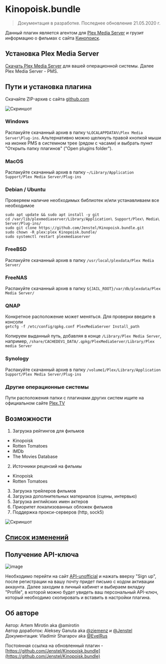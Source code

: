 # Kinopoisk.bundle

> Документация в разработке. Последнее обновление 21.05.2020 г.

Данный плагин является агентом для [Plex Media Server](https://plex.tv) и грузит информацию о фильмах с сайта [Кинопоиск](https://www.kinopoisk.ru).

## Установка Plex Media Server
[Скачать Plex Media Server](https://www.plex.tv/media-server-downloads/) для вашей операционной системы. Далее Plex Media Server - PMS.

## Пути и установка плагина
Скачайте ZIP-архив с сайта [github.com](https://github.com/Jenstel/Kinopoisk.bundle)

![Скриншот](https://user-images.githubusercontent.com/562733/135882979-d7c38ba7-a643-4da5-94f7-aec144cc7011.png)
### Windows
Распакуйте скачанный архив в папку `%LOCALAPPDATA%\Plex Media Server\Plug-ins`. Альтернативно можно щелкнуть правой кнопкой мыши на иконке PMS в системном трее (рядом с часами) и выбрать пункт "Открыть папку плагинов" ("Open plugins folder").

### MacOS
Распакуйте скачанный архив в папку `~/Library/Application Support/Plex Media Server/Plug-ins`

### Debian / Ubuntu
Проверяем наличие необходимых библиотек и/или устанавливаем все необходимое
```
sudo apt update && sudo apt install -y git
cd /var/lib/plexmediaserver/Library/Application\ Support/Plex\ Media\ Server/Plug-ins/
sudo git clone https://github.com/Jenstel/Kinopoisk.bundle.git
sudo chown -R plex:plex Kinopoisk.bundle/
sudo systemctl restart plexmediaserver
```
### FreeBSD
Распакуйте скачанный архив в папку `/usr/local/plexdata/Plex Media Server/`

### FreeNAS
Распакуйте скачанный архив в папку `${JAIL_ROOT}/var/db/plexdata/Plex Media Server/`

### QNAP
Конкретное расположение может меняться. Для проверки введите в консоли <br />
`getcfg -f /etc/config/qpkg.conf PlexMediaServer Install_path`

Копируем выданный путь, добавляя в конце `/Library/Plex Media Server`, например, `/share/CACHEDEV1_DATA/.qpkg/PlexMediaServer/Library/Plex media Server`

### Synology
Распакуйте скачанный архив в папку `/volume1/Plex/Library/Application Support/Plex Media Server/Plug-ins`

### Другие операционные системы

Пути расположения папки с плагинами других систем ищите на официальном сайте [Plex.TV](https://support.plex.tv/articles/202915258-where-is-the-plex-media-server-data-directory-located/)

## Возможности
1. Загрузка рейтингов для фильмов
+ Kinopoisk
+ Rotten Tomatoes
+ IMDb
+ The Movies Database
2. Источники рецензий на фильмы
+ Kinopoisk
+ Rotten Tomatoes
3. Загрузка трейлеров фильмов
4. Загрузка дополнительных материалов (сцены, интервью)
5. Загрузка английских имен актеров
6. Приоритет локализованных обложек фильмов
7. Поддержка прокси-серверов (http, sock5)

![Скриншот](https://b.radikal.ru/b41/1901/88/404cf326bbff.png)

## [Список изменений](CHANGELOG.md)

## Получение API-ключа
![image](https://user-images.githubusercontent.com/562733/136152946-6f2b40a4-9465-400a-960e-1529b97244bc.png)

Необходимо перейти на сайт [API-unofficial](https://kinopoiskapiunofficial.tech/) и нажать вверху "Sign up", после регистрации на вашу почту придет письмо с кодом активации аккаунта. Далее заходим в личный кабинет и выбираем вкладку "Profile", в которой можно будет увидеть ваш персональный API-ключ, который необходимо скопировать и вставить в настройки плагина.

## Об авторе
Автор: Artem Mirotin aka @amirotin<br />
Автор доработок: Aleksey Ganuta aka [@ziemenz](https://t.me/ziemenz) и [@Jenstel](https://t.me/Jenstel)<br />
Документация: Vladimir Sharapov aka [@EvelRus](mailto:evelrus@mail.ru)

Постоянная ссылка на обновленный плагин - [https://github.com/Jenstel/Kinopoisk.bundle](https://github.com/Jenstel/Kinopoisk.bundle)
